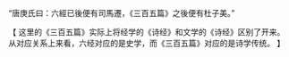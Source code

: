 “唐庚氏曰：六經已後便有司馬遷，《三百五篇》之後便有杜子美。”

【
这里的《三百五篇》实际上将经学的《诗经》和文学的《诗经》区别了开来。从对应关系上来看，六经对应的是史学，而《三百五篇》对应的是诗学传统。
】